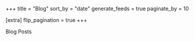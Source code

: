 +++
title = "Blog"
sort_by = "date"
generate_feeds = true
paginate_by = 10

[extra]
flip_pagination = true
+++

Blog Posts